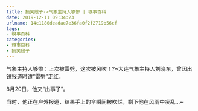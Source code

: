 ```yaml
---
title: 搞笑段子->气象主持人够惨 | 糗事百科
date: 2019-12-11 09:34:23
urlname: 14c1180deadae7e36fa0f2f2719b56cf
tags: 
- 糗事百科
categories:
- 糗事百科
- 搞笑段子
---
```

气象主持人够惨：上次被雷劈，这次被风吹！?~大连气象主持人刘晓东，曾因出镜报道时遭“雷劈”走红。

8月20日，他又“出事了”。

当时，他正在户外报道，结果手上的伞瞬间被吹烂，剩下他在风雨中凌乱…~


